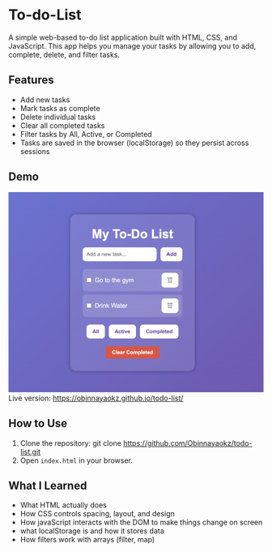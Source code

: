 # To-do-List
A simple web-based to-do list application built with HTML, CSS, and JavaScript. 
This app helps you manage your tasks by allowing you to add, complete, delete, and filter tasks.

## Features
- Add new tasks
- Mark tasks as complete
- Delete individual tasks
- Clear all completed tasks
- Filter tasks by All, Active, or Completed
- Tasks are saved in the browser (localStorage) so they persist across sessions

## Demo
![To-Do List App Screenshot](To-do_List.png)
Live version: https://obinnayaokz.github.io/todo-list/


## How to Use
1. Clone the repository:
   git clone https://github.com/Obinnayaokz/todo-list.git
2. Open `index.html` in your browser.

## What I Learned
- What HTML actually does
- How CSS controls spacing, layout, and design
- How javaScript interacts with the DOM to make things change on screen
- what localStorage is and how it stores data
- How filters work with arrays (filter, map)
